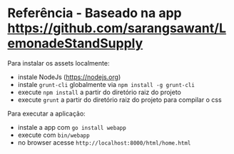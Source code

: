 # Referência - Baseado na app https://github.com/sarangsawant/LemonadeStandSupply

Para instalar os assets localmente:

* instale NodeJs (https://nodejs.org)
* instale `grunt-cli` globalmente via `npm install -g grunt-cli`
* execute `npm install` a partir do diretório raiz do projeto
* execute `grunt` a partir do diretório raiz do projeto para compilar o css

Para executar a aplicação:
* instale a app com `go install webapp`
* execute com `bin/webapp`
* no browser acesse `http://localhost:8000/html/home.html`

